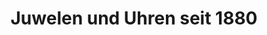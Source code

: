 ---
title: "Juwelen und Uhren seit 1880"
url: /klagenfurt-am-woerthersee/juwelen-und-uhren-seit-1880/
shop: Schmuck
---